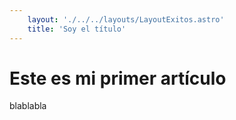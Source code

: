 ```yaml
---
    layout: './../../layouts/LayoutExitos.astro'
    title: 'Soy el título'
---
```


# Este es mi primer artículo
blablabla